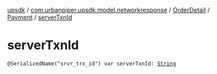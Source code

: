 [upsdk](../../../index.md) / [com.urbanpiper.upsdk.model.networkresponse](../../index.md) / [OrderDetail](../index.md) / [Payment](index.md) / [serverTxnId](./server-txn-id.md)

# serverTxnId

`@SerializedName("srvr_trx_id") var serverTxnId: `[`String`](https://kotlinlang.org/api/latest/jvm/stdlib/kotlin/-string/index.html)